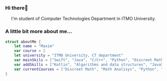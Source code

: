 ### Hi there👋

<p align='center'>I'm student of Computer Technologies Department in ITMO University.</p>


### A little bit more about me...  

```swift
struct aboutMe {
    let name = "Maxim"
    var course = 2
    let university = "ITMO University, CT department"
    var mainSkils = ["Swift", "Java", "C/C++", "Python", "Discreet Math", "Linear Algebra", "Math Analisys"]
    var addSkills = ["Kotlin", "Algorithms and data structures", "JavaScript", "Clojure", "Prolog", "SQL" , "OS", "Computer Architecture", "Paradigms of programminng", "OOP"]
    var currentCourses = ["Discreet Math", "Math Analisys", "Python", "Algorithms and data structures", "Discreet Math"]
}
```

